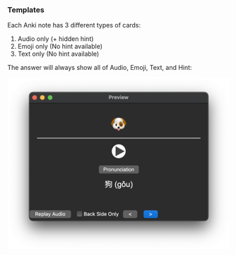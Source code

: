 ### Templates

Each Anki note has 3 different types of cards:

1. Audio only (+ hidden hint)
2. Emoji only (No hint available)
3. Text only (No hint available)

The answer will always show all of Audio, Emoji, Text, and Hint:

![answer](../..//screenshots/answer.png)
